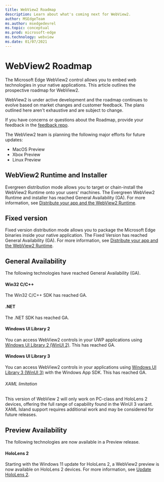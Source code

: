 ```yaml
---
title: WebView2 Roadmap
description: Learn about what's coming next for WebView2.
author: MSEdgeTeam
ms.author: msedgedevrel
ms.topic: conceptual
ms.prod: microsoft-edge
ms.technology: webview
ms.date: 01/07/2021
---
```

# WebView2 Roadmap

The Microsoft Edge WebView2 control allows you to embed web technologies in your native applications.  This article outlines the prospective roadmap for WebView2.

WebView2 is under active development and the roadmap continues to evolve based on market changes and customer feedback.  The plans outlined here aren't exhaustive and are subject to change.

If you have concerns or questions about the Roadmap, provide your feedback in the [feedback repo](https://github.com/MicrosoftEdge/WebViewFeedback).

The WebView2 team is planning the following major efforts for future updates:

* MacOS Preview
* Xbox Preview
* Linux Preview


<!-- ====================================================================== -->
## WebView2 Runtime and Installer

Evergreen distribution mode allows you to target or chain-install the WebView2 Runtime onto your users' machines.  The Evergreen WebView2 Runtime and installer has reached General Availability (GA).  For more information, see [Distribute your app and the WebView2 Runtime](./concepts/distribution.md).


<!-- ====================================================================== -->
## Fixed version

Fixed version distribution mode allows you to package the Microsoft Edge binaries <!--(a specific version of the WebView2 Runtime)--> inside your native application.  The Fixed Version has reached General Availability (GA).  For more information, see [Distribute your app and the WebView2 Runtime](./concepts/distribution.md).


<!-- ====================================================================== -->
## General Availability

The following technologies have reached General Availability (GA).


<!-- ------------------------------ -->
#### Win32 C/C++

The Win32 C/C++ SDK has reached GA.


<!-- ------------------------------ -->
#### .NET

The .NET SDK has reached GA.


<!-- ------------------------------ -->
#### Windows UI Library 2

You can access WebView2 controls in your UWP applications using [Windows UI Library 2 (WinUI 2)](./get-started/winui2.md). This has reached GA.


<!-- ------------------------------ -->
#### Windows UI Library 3

You can access WebView2 controls in your applications using [Windows UI Library 3 (WinUI 3)](/uwp/toolkits/winui3/index) with the Windows App SDK.  This has reached GA.

###### XAML limitation

This version of WebView 2 will only work on PC-class and HoloLens 2 devices, offering the full range of capability found in the WinUI 3 variant.
XAML Island support requires additional work and may be considered for future releases.


<!-- ====================================================================== -->
## Preview Availability

The following technologies are now available in a Preview release.


<!-- ------------------------------ -->
#### HoloLens 2

Starting with the Windows 11 update for HoloLens 2, a WebView2 preview is now available on HoloLens 2 devices.  For more information, see [Update HoloLens 2](/hololens/hololens-update-hololens).
